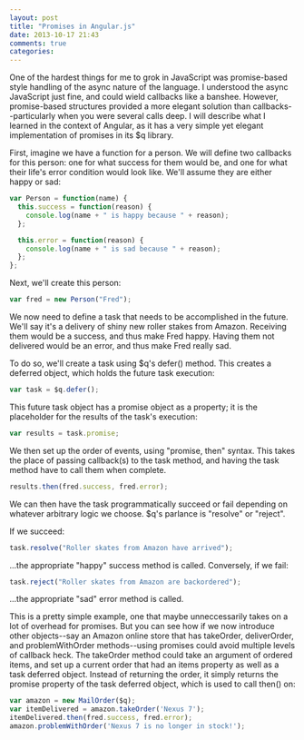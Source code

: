 ```yaml
---
layout: post
title: "Promises in Angular.js"
date: 2013-10-17 21:43
comments: true
categories: 
---
```

One of the hardest things for me to grok in JavaScript was promise-based style
handling of the async nature of the language.
I understood the async JavaScript just fine, and could wield callbacks
like a banshee. However, promise-based structures provided a more elegant solution
than callbacks--particularly when you were several calls deep. I will describe
what I learned in the context of Angular, as it has a very simple yet elegant
implementation of promises in its $q library.

<!-- more -->

First, imagine we have a function for a person. We will define two callbacks for
this person: one for what success for them would be, and one for what their
life's error condition would look like. We'll assume they are either happy or
sad:

```javascript
var Person = function(name) {
  this.success = function(reason) {
    console.log(name + " is happy because " + reason);    
  };

  this.error = function(reason) {
    console.log(name + " is sad because " + reason);
  };
};
```

Next, we'll create this person:

```javascript
var fred = new Person("Fred");
```

We now need to define a task that needs to be accomplished in the future. We'll
say it's a delivery of shiny new roller stakes from Amazon. Receiving them
would be a success, and thus make Fred happy. Having them not delivered would
be an error, and thus make Fred really sad.

To do so, we'll create a task using $q's defer() method. This creates a
deferred object, which holds the future task execution:

```javascript
var task = $q.defer();
```

This future task object has a promise object as a property; it is the placeholder
for the results of the task's execution:

```javascript
var results = task.promise;
```
We then set up the order of events, using "promise, then" syntax. This takes the
place of passing callback(s) to the task method, and having the task method have to call
them when complete.

```javascript
results.then(fred.success, fred.error);
```
We can then have the task programmatically succeed or fail depending on whatever
arbitrary logic we choose. $q's parlance is "resolve" or "reject".

If we succeed:

```javascript
task.resolve("Roller skates from Amazon have arrived");
```
...the appropriate "happy" success method is called. Conversely, if we fail:

```javascript
task.reject("Roller skates from Amazon are backordered");
```
...the appropriate "sad" error method is called.

This is a pretty simple example, one that maybe unneccessarily takes on a lot of
overhead for promises. But you can see how if we now introduce other objects--say
an Amazon online store that has takeOrder, deliverOrder, and problemWithOrder
methods--using promises could avoid multiple levels of callback heck. The takeOrder
method could take an argument of ordered items, and set up a current order that
had an items property as well as a task deferred object. Instead of returning the
order, it simply returns the promise property of the task deferred object, which
is used to call then() on:

```javascript
var amazon = new MailOrder($q);
var itemDelivered = amazon.takeOrder('Nexus 7');
itemDelivered.then(fred.success, fred.error);
amazon.problemWithOrder('Nexus 7 is no longer in stock!');
```
